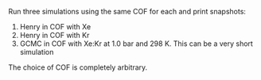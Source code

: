 Run three simulations using the same COF for each and print snapshots:
1. Henry in COF with Xe
2. Henry in COF with Kr
3. GCMC in COF with Xe:Kr at 1.0 bar and 298 K. This can be a very short simulation


The choice of COF is completely arbitrary.
